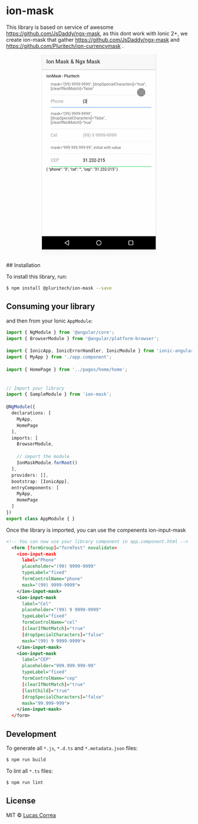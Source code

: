 # ion-mask
  This library is based on service of awesome  https://github.com/JsDaddy/ngx-mask, as this dont work with Ionic 2+, we create ion-mask that gather https://github.com/JsDaddy/ngx-mask and  https://github.com/Pluritech/ion-currencymask .

<p align="center">
  <img src="./ion-mask.gif">
</p>
## Installation

To install this library, run:

```bash
$ npm install @pluritech/ion-mask --save
```

## Consuming your library

and then from your Ionic `AppModule`:

```typescript
import { NgModule } from '@angular/core';
import { BrowserModule } from '@angular/platform-browser';

import { IonicApp, IonicErrorHandler, IonicModule } from 'ionic-angular';
import { MyApp } from './app.component';

import { HomePage } from '../pages/home/home';


// Import your library
import { SampleModule } from 'ion-mask';

@NgModule({
  declarations: [
    MyApp,
    HomePage
  ],
  imports: [
    BrowserModule,

    // import the module
    IonMaskModule.forRoot()
  ],
  providers: [],
  bootstrap: [IonicApp],
  entryComponents: [
    MyApp,
    HomePage
  ]
})
export class AppModule { }
```

Once the library is imported, you can use the compenents ion-input-mask

```xml
<!-- You can now use your library component in app.component.html -->
  <form [formGroup]="formTest" novalidate>
    <ion-input-mask
      label="Phone"
      placeholder="(99) 9999-9999"
      typeLabel="fixed"
      formControlName="phone"
      mask="(99) 9999-9999">
    </ion-input-mask>
    <ion-input-mask
      label="Cel"
      placeholder="(99) 9 9999-9999"
      typeLabel="fixed"
      formControlName="cel"
      [clearIfNotMatch]="true"
      [dropSpecialCharacters]="false"
      mask="(99) 9 9999-9999">
    </ion-input-mask>
    <ion-input-mask
      label="CEP"
      placeholder="999.999.999-99"
      typeLabel="fixed"
      formControlName="cep"
      [clearIfNotMatch]="true"
      [lastChild]="true"
      [dropSpecialCharacters]="false"
      mask="99.999-999">
    </ion-input-mask>
  </form>
```

## Development

To generate all `*.js`, `*.d.ts` and `*.metadata.json` files:

```bash
$ npm run build
```

To lint all `*.ts` files:

```bash
$ npm run lint
```

## License

MIT © [Lucas Correa](mailto:lucasccorrea@gmail.com)
